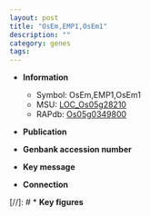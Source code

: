 ```yaml
---
layout: post
title: "OsEm,EMP1,OsEm1"
description: ""
category: genes
tags: 
---
```


* **Information**  
    + Symbol: OsEm,EMP1,OsEm1  
    + MSU: [LOC_Os05g28210](http://rice.uga.edu/cgi-bin/ORF_infopage.cgi?orf=LOC_Os05g28210)  
    + RAPdb: [Os05g0349800](http://rapdb.dna.affrc.go.jp/viewer/gbrowse_details/irgsp1?name=Os05g0349800)  

* **Publication**  

* **Genbank accession number**  

* **Key message**  

* **Connection**  

[//]: # * **Key figures**  


